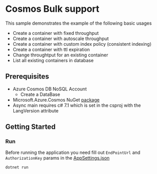# Cosmos Bulk support

This sample demonstrates the example of the following basic usages

- Create a container with fixed throughput
- Create a container with autoscale throughput
- Create a container with custom index policy (consistent indexing)
- Create a container with ttl expiration
- Change throughtput for an existing container
- List all existing containers in database

## Prerequisites

- Azure Cosmos DB NoSQL Account
  - Create a DataBase
- Microsoft.Azure.Cosmos NuGet [package](http://www.nuget.org/packages/Microsoft.Azure.Cosmos/)
- Async main requires c# 7.1 which is set in the csproj with the LangVersion attribute

## Getting Started

### Run

Before running the application you need fill out `EndPointUrl` and `AuthorizationKey` params in the [AppSettings.json](../appSettings.json)

```PowerShell
dotnet run
```
